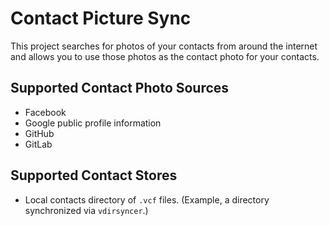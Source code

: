 # Contact Picture Sync

This project searches for photos of your contacts from around the internet and
allows you to use those photos as the contact photo for your contacts.

## Supported Contact Photo Sources

* Facebook
* Google public profile information
* GitHub
* GitLab

## Supported Contact Stores

* Local contacts directory of `.vcf` files. (Example, a directory synchronized
  via `vdirsyncer`.)
